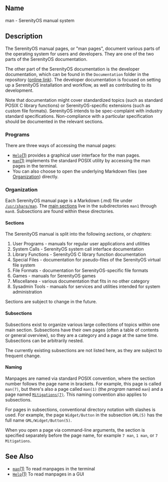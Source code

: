 ## Name

man - SerenityOS manual system

## Description

The SerenityOS manual pages, or "man pages", document various parts of the operating system for users and developers. They are one of the two parts of the SerenityOS documentation.

The other part of the SerenityOS documentation is the developer documentation, which can be found in the `Documentation` folder in the repository ([online link](https://github.com/Clark-E/inclusive-serenity/tree/master/Documentation)). The developer documentation is focused on setting up a SerenityOS installation and workflow, as well as contributing to its development.

Note that documentation might cover standardized topics (such as standard POSIX C library functions) or SerenityOS-specific extensions (such as custom file formats). SerenityOS intends to be spec-complaint with industry standard specifications. Non-compliance with a particular specification should be documented in the relevant sections.

### Programs

There are three ways of accessing the manual pages:

-   [`Help`(1)](help://man/1/Applications/Help) provides a graphical user interface for the man pages.
-   [`man`(1)](help://man/1/man) implements the standard POSIX utility by accessing the man pages in the terminal.
-   You can also choose to open the underlying Markdown files (see [Organization](#organization)) directly.

### Organization

Each SerenityOS manual page is a Markdown (.md) file under [`/usr/share/man`](/usr/share/man). The [main sections](#sections) live in the subdirectories `man1` through `man8`. Subsections are found within these directories.

#### Sections

The SerenityOS manual is split into the following _sections_, or _chapters_:

1. User Programs - manuals for regular user applications and utilities
2. System Calls - SerenityOS system call interface documentation
3. Library Functions - SerenityOS C library function documentation
4. Special Files - documentation for pseudo-files of the SerenityOS virtual file system
5. File Formats - documentation for SerenityOS-specific file formats
6. Games - manuals for SerenityOS games
7. Miscellanea - various documentation that fits in no other category
8. Sysadmin Tools - manuals for services and utilities intended for system administration

Sections are subject to change in the future.

#### Subsections

Subsections exist to organize various large collections of topics within one main section. Subsections have their own pages (often a table of contents or general overview), so they are a category and a page at the same time. Subsections can be arbitrarily nested.

The currently existing subsections are not listed here, as they are subject to frequent change.

#### Naming

Manpages are named via standard POSIX convention, where the section number follows the page name in brackets. For example, this page is called `man(7)`, but there's also a page called `man(1)` (the _program_ named `man`) and a page named [`Mitigations(7)`](help://man/7/Mitigations). This naming convention also applies to subsections.

For pages in subsections, conventional directory notation with slashes is used. For example, the page `Widget/Button` in the subsection `GML(5)` has the full name `GML/Widget/Button(5)`.

When you open a page via command-line arguments, the section is specified separately before the page name, for example `7 man`, `1 man`, or `7 Mitigations`.

## See Also

-   [`man`(1)](help://man/1/man) To read manpages in the terminal
-   [`Help`(1)](help://man/1/Applications/Help) To read manpages in a GUI
